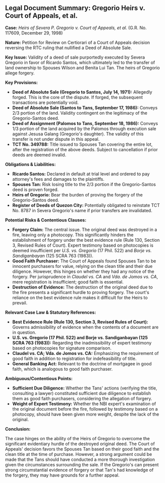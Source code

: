 ## Legal Document Summary: Gregorio Heirs v. Court of Appeals, et al.

**Case:** *Heirs of Severa P. Gregorio v. Court of Appeals, et al.* (G.R. No. 117609, December 29, 1998)

**Nature:** Petition for Review on Certiorari of a Court of Appeals decision reversing the RTC ruling that nullified a Deed of Absolute Sale.

**Key Issue:** Validity of a deed of sale purportedly executed by Severa Gregorio in favor of Ricardo Santos, which ultimately led to the transfer of land ownership to Spouses Wilson and Benita Lui Tan. The heirs of Gregorio allege forgery.

**Key Provisions:**

*   **Deed of Absolute Sale (Gregorio to Santos, July 14, 1971):** Allegedly forged. This is the core of the dispute. If forged, the subsequent transactions are potentially void.
*   **Deed of Absolute Sale (Santos to Tans, September 17, 1986):** Conveys 2/3 portion of the land. Validity contingent on the legitimacy of the Gregorio-Santos deed.
*   **Deed of Assignment (Palomos to Tans, September 18, 1986):** Conveys 1/3 portion of the land acquired by the Palomos through execution sale against Jesusa Galang (Gregorio's daughter). The validity of this transfer is not under dispute in this appeal.
*   **TCT No. 349788:** Title issued to Spouses Tan covering the entire lot, after the registration of the above deeds. Subject to cancellation if prior deeds are deemed invalid.

**Obligations & Liabilities:**

*   **Ricardo Santos:** Declared in default at trial level and ordered to pay attorney's fees and damages to the plaintiffs.
*   **Spouses Tan:** Risk losing title to the 2/3 portion if the Gregorio-Santos deed is proven forged.
*   **Heirs of Gregorio:** Bear the burden of proving the forgery of the Gregorio-Santos deed.
*   **Register of Deeds of Quezon City:** Potentially obligated to reinstate TCT No. 8787 in Severa Gregorio's name if prior transfers are invalidated.

**Potential Risks & Contentious Clauses:**

*   **Forgery Claim:** The central issue. The original deed was destroyed in a fire, leaving only a photocopy. This significantly hinders the establishment of forgery under the best evidence rule (Rule 130, Section 3, Revised Rules of Court). Expert testimony based on photocopies is deemed insufficient per *U.S. vs. Gregorio* (17 Phil. 522) and *Borje vs. Sandiganbayan* (125 SCRA 763 (1983)).
*   **Good Faith Purchaser:** The Court of Appeals found Spouses Tan to be innocent purchasers for value, relying on the clean title and their due diligence. However, this hinges on whether they had any notice of the forgery. Per jurisprudence in *Claudel vs. CA* and *Vda. de Jomos vs. CA*, mere registration is insufficient; good faith is essential.
*   **Destruction of Evidence:** The destruction of the original deed due to the fire presents a significant hurdle to proving forgery. The court's reliance on the best evidence rule makes it difficult for the Heirs to prevail.

**Relevant Case Law & Statutory References:**

*   **Best Evidence Rule (Rule 130, Section 3, Revised Rules of Court):** Governs admissibility of evidence when the contents of a document are in question.
*   **U.S. vs. Gregorio (17 Phil. 522) and Borje vs. Sandiganbayan (125 SCRA 763 (1983)):** Regarding the inadmissibility of expert testimony based on photocopies for signature comparison.
*   **Claudel vs. CA; Vda. de Jomos vs. CA:** Emphasizing the requirement of good faith in addition to registration for indefeasibility of title.
*   **General Banking Act:** Relevant to the doctrine of mortgagee in good faith, which is analogous to good faith purchaser.

**Ambiguous/Contentious Points:**

*   **Sufficient Due Diligence:** Whether the Tans' actions (verifying the title, consulting a lawyer) constituted sufficient due diligence to establish them as good faith purchasers, considering the allegation of forgery.
*   **Weight of Expert Testimony:** Whether the NBI expert's examination of the original document before the fire, followed by testimony based on a photocopy, should have been given more weight, despite the lack of the original.

**Conclusion:**

The case hinges on the ability of the Heirs of Gregorio to overcome the significant evidentiary hurdle of the destroyed original deed. The Court of Appeals' decision favors the Spouses Tan based on their good faith and the clean title at the time of purchase. However, a strong argument could be made that the Tans should have conducted a more thorough investigation given the circumstances surrounding the sale. If the Gregorio's can present strong circumstantial evidence of forgery or that Tan's had knowledge of the forgery, they may have grounds for a further appeal.
